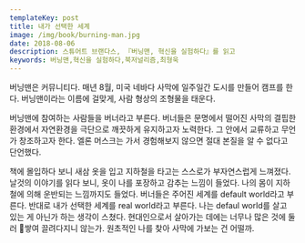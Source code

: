 ```yaml
---
templateKey: post
title: 내가 선택한 세계
image: /img/book/burning-man.jpg
date: 2018-08-06
description: 스튜어트 브랜다스, 『버닝맨, 혁신을 실험하다』를 읽고
keywords: 버닝맨,혁신을 실험하다,북저널리즘,최형욱
---
```

버닝맨은 커뮤니티다. 매년 8월, 미국 네바다 사막에 일주일간 도시를 만들어 캠프를 한다. 버닝맨이라는 이름에 걸맞게, 사람 형상의 조형물을 태운다. 

버닝맨에 참여하는 사람들을 버너라고 부른다. 버너들은 문명에서 떨어진 사막의 결핍한 환경에서 자연환경을 극단으로 깨끗하게 유지하고자 노력한다. 그 안에서 교류하고 무언가 창조하고자 한다. 엘론 머스크는 가서 경험해보지 않으면 절대 본질을 알 수 없다고 단언했다.

책에 몰입하다 보니 새삼 옷을 입고 지하철을 타고는 스스로가 부자연스럽게 느껴졌다. 날것의 이야기를 읽다 보니, 옷이 나를 포장하고 감추는 느낌이 들었다. 나의 몸이 지하철에 의해 운반되는 느낌까지도 들었다. 버너들은 주어진 세계를 default world라고 부른다. 반대로 내가 선택한 세계를 real world라고 부른다. 나는 defaul world를 살고 있는 게 아닌가 하는 생각이 스쳤다. 현대인으로서 살아가는 데에는 너무나 많은 것에 둘러 쌓여 끌려다지니 않는가. 원초적인 나를 찾아 사막에 가보는 건 어떨까.